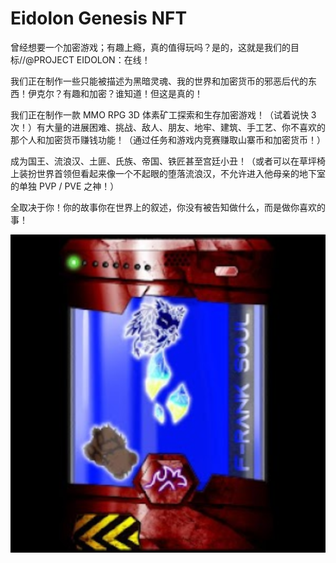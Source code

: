 # Eidolon Genesis NFT

曾经想要一个加密游戏；有趣上瘾，真的值得玩吗？是的，这就是我们的目标//@PROJECT EIDOLON：在线！

我们正在制作一些只能被描述为黑暗灵魂、我的世界和加密货币的邪恶后代的东西！伊克尔？有趣和加密？谁知道！但这是真的！

我们正在制作一款 MMO RPG 3D 体素矿工探索和生存加密游戏！（试着说快 3 次！）有大量的进展困难、挑战、敌人、朋友、地牢、建筑、手工艺、你不喜欢的那个人和加密货币赚钱功能！（通过任务和游戏内竞赛赚取山寨币和加密货币！）

成为国王、流浪汉、土匪、氏族、帝国、铁匠甚至宫廷小丑！（或者可以在草坪椅上装扮世界首领但看起来像一个不起眼的堕落流浪汉，不允许进入他母亲的地下室的单独 PVP / PVE 之神！）

全取决于你！你的故事你在世界上的叙述，你没有被告知做什么，而是做你喜欢的事！

![nft](1.png)
